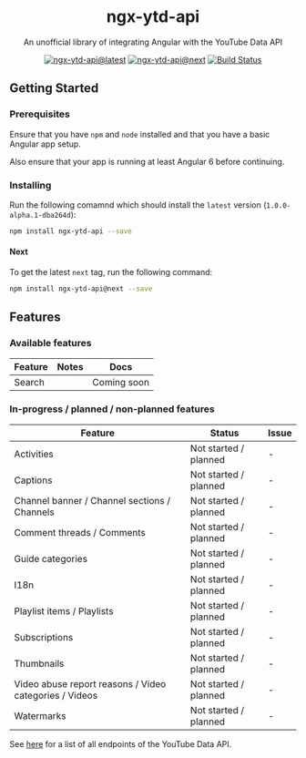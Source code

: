 <h1 align="center">ngx-ytd-api</h1>

<p align="center">An unofficial library of integrating Angular with the YouTube Data API</p>

<div align="center">

<!-- Badges -->
[![ngx-ytd-api@latest](https://img.shields.io/npm/v/ngx-ytd-api.svg?style=flat-square)][package-url]
[![ngx-ytd-api@next](https://img.shields.io/npm/v/ngx-ytd-api/next.svg?style=flat-square)][package-url]
[![Build Status](https://img.shields.io/travis/Chan4077/ngx-ytd-api.svg?style=flat-square)](https://travis-ci.org/Chan4077/ngx-ytd-api)
<!-- [![GitHub latest release](https://img.shields.io/github/release/Chan4077/ngx-ytd-api/all.svg?style=flat-square)][package-url] -->

<!-- END Badges -->

</div>

## Getting Started

### Prerequisites
Ensure that you have `npm` and `node` installed and that you have a basic Angular app setup.

Also ensure that your app is running at least Angular 6 before continuing.

### Installing
Run the following comamnd which should install the `latest` version (`1.0.0-alpha.1-dba264d`):

```bash
npm install ngx-ytd-api --save
```

#### Next
To get the latest `next` tag, run the following command:
```bash
npm install ngx-ytd-api@next --save
```

## Features

### Available features

Feature | Notes | Docs
---|---|---
Search |  | Coming soon

### In-progress / planned / non-planned features

Feature | Status | Issue
---|---|---
Activities | Not started / planned | - 
Captions | Not started / planned | -
Channel banner / Channel sections / Channels | Not started / planned | -
Comment threads / Comments | Not started / planned | -
Guide categories | Not started / planned | -
I18n | Not started / planned | -
Playlist items / Playlists | Not started / planned | -
Subscriptions | Not started / planned | -
Thumbnails | Not started / planned | -
Video abuse report reasons / Video categories / Videos | Not started / planned | -
Watermarks | Not started / planned | -

See [here](https://developers.google.com/youtube/v3/docs) for a list of all endpoints of the YouTube Data API.

[package-url]: https://npmjs.com/package/ngx-ytd-api

